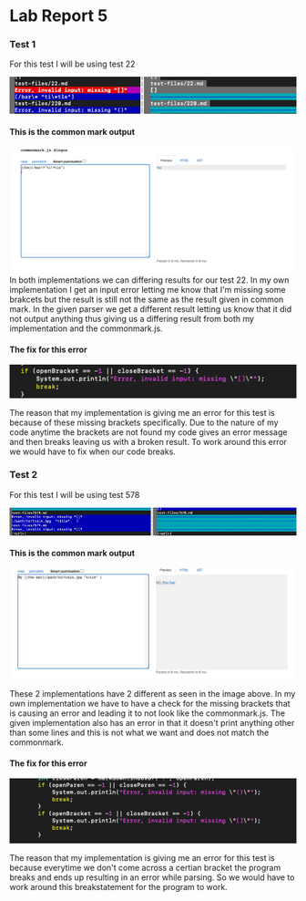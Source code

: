 # Lab Report 5
### Test 1 
For this test I will be using test 22

![image](images/test22.png)

#### This is the common mark output
![image](images/cm22.png)
In both implementations we can differing results for our test 22. In my own implementation I get an input error letting me know that I'm missing some brakcets but the result is still not the same as the result given in common mark. In the given parser we get a different result letting us know that it did not output anything thus giving us a differing result from both my implementation and the commonmark.js.

#### The fix for this error 
![image](images/fix1.png)

The reason that my implementation is giving me an error for this test is because of these missing brackets specifically. Due to the nature of my code anytime the brackets are not found my code gives an error message and then breaks leaving us with a broken result. To work around this error we would have to fix when our code breaks. 

### Test 2
For this test I will be using test 578

![image](images/test578.png)

#### This is the common mark output
![image](images/cm578.png)

These 2 implementations have 2 different as seen in the image above. In my own implementation we have to have a check for the missing brackets that is causing an error and leading it to not look like the commonmark.js. The given implementation also has an error in that it doesn't print anything other than some lines and this is not what we want and does not match the commonmark.

#### The fix for this error 
![image](images/fix2.png)

The reason that my implementation is giving me an error for this test is because everytime we don't come across a certian bracket the program breaks and ends up resulting in an error while parsing. So we would have to work around this breakstatement for the program to work.